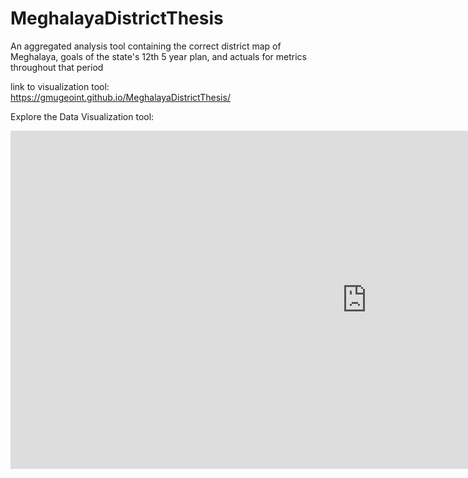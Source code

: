 # MeghalayaDistrictThesis
An aggregated analysis tool containing the correct district map of Meghalaya, goals of the state's 12th 5 year plan, and actuals for metrics throughout that period

link to visualization tool: https://gmugeoint.github.io/MeghalayaDistrictThesis/

Explore the Data Visualization tool: 
<iframe width="1140" height="541.25" src="https://app.powerbi.com/reportEmbed?reportId=16670863-ffdd-4c1f-9a59-7f3263652084&autoAuth=true&ctid=d73a39db-6eda-495d-8000-7579f56d68b7&config=eyJjbHVzdGVyVXJsIjoiaHR0cHM6Ly93YWJpLXVzLW5vcnRoLWNlbnRyYWwtcmVkaXJlY3QuYW5hbHlzaXMud2luZG93cy5uZXQvIn0%3D" frameborder="0" allowFullScreen="true"></iframe>
